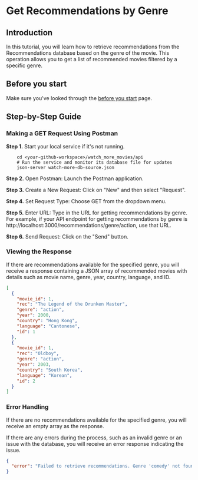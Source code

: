 # Get Recommendations by Genre

## Introduction

In this tutorial, you will learn how to retrieve recommendations from the Recommendations database based on the genre of the movie. This operation allows you to get a list of recommended movies filtered by a specific genre.

## Before you start

Make sure you've looked through the [before you start](../quickstart/before_you_start.md) page.

## Step-by-Step Guide

### Making a GET Request Using Postman

**Step 1.** Start your local service if it's not running.

```shell
    cd <your-github-workspace>/watch_more_movies/api
    # Run the service and monitor its database file for updates
    json-server watch-more-db-source.json
```

**Step 2.** Open Postman: Launch the Postman application.

**Step 3.** Create a New Request: Click on "New" and then select "Request".

**Step 4.** Set Request Type: Choose GET from the dropdown menu.

**Step 5.** Enter URL: Type in the URL for getting recommendations by genre. For example, if your API endpoint for getting recommendations by genre is http://localhost:3000/recommendations/genre/action, use that URL.

**Step 6.** Send Request: Click on the "Send" button.

### Viewing the Response

If there are recommendations available for the specified genre, you will receive a response containing a JSON array of recommended movies with details such as movie name, genre, year, country, language, and ID.

```json
[
  {
    "movie_id": 1,
    "rec": "The Legend of the Drunken Master",
    "genre": "action",
    "year": 2000,
    "country": "Hong Kong",
    "language": "Cantonese",
    "id": 1
  },
  {
    "movie_id": 1,
    "rec": "Oldboy",
    "genre": "action",
    "year": 2003,
    "country": "South Korea",
    "language": "Korean",
    "id": 2
  }
]
```

### Error Handling

If there are no recommendations available for the specified genre, you will receive an empty array as the response.

If there are any errors during the process, such as an invalid genre or an issue with the database, you will receive an error response indicating the issue.

```json
{
  "error": "Failed to retrieve recommendations. Genre 'comedy' not found in the database."
}
```


